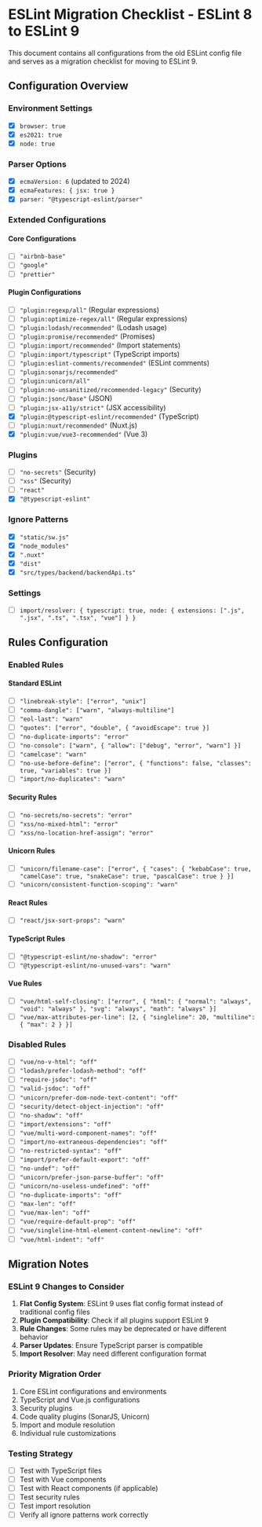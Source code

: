 # ESLint Migration Checklist - ESLint 8 to ESLint 9

This document contains all configurations from the old ESLint config file and serves as a migration checklist for moving to ESLint 9.

## Configuration Overview

### Environment Settings

- [x] `browser: true`
- [x] `es2021: true`
- [x] `node: true`

### Parser Options

- [x] `ecmaVersion: 6` (updated to 2024)
- [x] `ecmaFeatures: { jsx: true }`
- [x] `parser: "@typescript-eslint/parser"`

### Extended Configurations

#### Core Configurations

- [ ] `"airbnb-base"`
- [ ] `"google"`
- [ ] `"prettier"`

#### Plugin Configurations

- [ ] `"plugin:regexp/all"` (Regular expressions)
- [ ] `"plugin:optimize-regex/all"` (Regular expressions)
- [ ] `"plugin:lodash/recommended"` (Lodash usage)
- [ ] `"plugin:promise/recommended"` (Promises)
- [ ] `"plugin:import/recommended"` (Import statements)
- [ ] `"plugin:import/typescript"` (TypeScript imports)
- [ ] `"plugin:eslint-comments/recommended"` (ESLint comments)
- [ ] `"plugin:sonarjs/recommended"`
- [ ] `"plugin:unicorn/all"`
- [ ] `"plugin:no-unsanitized/recommended-legacy"` (Security)
- [ ] `"plugin:jsonc/base"` (JSON)
- [ ] `"plugin:jsx-a11y/strict"` (JSX accessibility)
- [x] `"plugin:@typescript-eslint/recommended"` (TypeScript)
- [ ] `"plugin:nuxt/recommended"` (Nuxt.js)
- [x] `"plugin:vue/vue3-recommended"` (Vue 3)

### Plugins

- [ ] `"no-secrets"` (Security)
- [ ] `"xss"` (Security)
- [ ] `"react"`
- [x] `"@typescript-eslint"`

### Ignore Patterns

- [x] `"static/sw.js"`
- [x] `"node_modules"`
- [x] `".nuxt"`
- [x] `"dist"`
- [x] `"src/types/backend/backendApi.ts"`

### Settings

- [ ] `import/resolver: { typescript: true, node: { extensions: [".js", ".jsx", ".ts", ".tsx", "vue"] } }`

## Rules Configuration

### Enabled Rules

#### Standard ESLint

- [ ] `"linebreak-style": ["error", "unix"]`
- [ ] `"comma-dangle": ["warn", "always-multiline"]`
- [ ] `"eol-last": "warn"`
- [ ] `"quotes": ["error", "double", { "avoidEscape": true }]`
- [ ] `"no-duplicate-imports": "error"`
- [ ] `"no-console": ["warn", { "allow": ["debug", "error", "warn"] }]`
- [ ] `"camelcase": "warn"`
- [ ] `"no-use-before-define": ["error", { "functions": false, "classes": true, "variables": true }]`
- [ ] `"import/no-duplicates": "warn"`

#### Security Rules

- [ ] `"no-secrets/no-secrets": "error"`
- [ ] `"xss/no-mixed-html": "error"`
- [ ] `"xss/no-location-href-assign": "error"`

#### Unicorn Rules

- [ ] `"unicorn/filename-case": ["error", { "cases": { "kebabCase": true, "camelCase": true, "snakeCase": true, "pascalCase": true } }]`
- [ ] `"unicorn/consistent-function-scoping": "warn"`

#### React Rules

- [ ] `"react/jsx-sort-props": "warn"`

#### TypeScript Rules

- [ ] `"@typescript-eslint/no-shadow": "error"`
- [ ] `"@typescript-eslint/no-unused-vars": "warn"`

#### Vue Rules

- [ ] `"vue/html-self-closing": ["error", { "html": { "normal": "always", "void": "always" }, "svg": "always", "math": "always" }]`
- [ ] `"vue/max-attributes-per-line": [2, { "singleline": 20, "multiline": { "max": 2 } }]`

### Disabled Rules

- [ ] `"vue/no-v-html": "off"`
- [ ] `"lodash/prefer-lodash-method": "off"`
- [ ] `"require-jsdoc": "off"`
- [ ] `"valid-jsdoc": "off"`
- [ ] `"unicorn/prefer-dom-node-text-content": "off"`
- [ ] `"security/detect-object-injection": "off"`
- [ ] `"no-shadow": "off"`
- [ ] `"import/extensions": "off"`
- [ ] `"vue/multi-word-component-names": "off"`
- [ ] `"import/no-extraneous-dependencies": "off"`
- [ ] `"no-restricted-syntax": "off"`
- [ ] `"import/prefer-default-export": "off"`
- [ ] `"no-undef": "off"`
- [ ] `"unicorn/prefer-json-parse-buffer": "off"`
- [ ] `"unicorn/no-useless-undefined": "off"`
- [ ] `"no-duplicate-imports": "off"`
- [ ] `"max-len": "off"`
- [ ] `"vue/max-len": "off"`
- [ ] `"vue/require-default-prop": "off"`
- [ ] `"vue/singleline-html-element-content-newline": "off"`
- [ ] `"vue/html-indent": "off"`

## Migration Notes

### ESLint 9 Changes to Consider

1. **Flat Config System**: ESLint 9 uses flat config format instead of traditional config files
2. **Plugin Compatibility**: Check if all plugins support ESLint 9
3. **Rule Changes**: Some rules may be deprecated or have different behavior
4. **Parser Updates**: Ensure TypeScript parser is compatible
5. **Import Resolver**: May need different configuration format

### Priority Migration Order

1. Core ESLint configurations and environments
2. TypeScript and Vue.js configurations
3. Security plugins
4. Code quality plugins (SonarJS, Unicorn)
5. Import and module resolution
6. Individual rule customizations

### Testing Strategy

- [ ] Test with TypeScript files
- [ ] Test with Vue components
- [ ] Test with React components (if applicable)
- [ ] Test security rules
- [ ] Test import resolution
- [ ] Verify all ignore patterns work correctly
